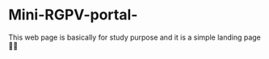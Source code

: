 # Mini-RGPV-portal-
This web page is basically for study purpose and it is a simple landing page 📃📃
